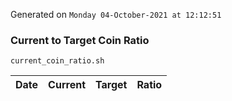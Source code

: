 Generated on `Monday 04-October-2021 at 12:12:51`

### Current to Target Coin Ratio
`current_coin_ratio.sh`

Date|Current|Target|Ratio
---|---|---|---
